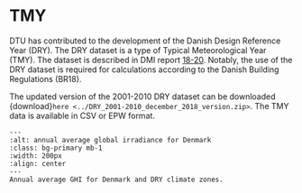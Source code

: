 # TMY

DTU has contributed to the development of the Danish Design Reference Year (DRY). The DRY dataset is a type of Typical Meteorological Year (TMY). The dataset is described in DMI report [18-20](https://www.dmi.dk/fileadmin/Rapporter/2018/DMI_report_18-20.pdf). Notably, the use of the DRY dataset is required for calculations according to the Danish Building Regulations (BR18).

The updated version of the 2001-2010 DRY dataset can be downloaded {download}`here <../DRY_2001-2010_december_2018_version.zip>`. The TMY data is available in CSV or EPW format.

```{image} ../figures/globalstraaling_zonekort_ref.st_01042012.PNG
---
:alt: annual average global irradiance for Denmark
:class: bg-primary mb-1
:width: 200px
:align: center
---
Annual average GHI for Denmark and DRY climate zones.
```
